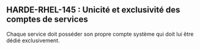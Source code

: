 ## HARDE-RHEL-145 : Unicité et exclusivité des comptes de services

Chaque service doit posséder son propre compte système qui doit lui être dédié exclusivement.

